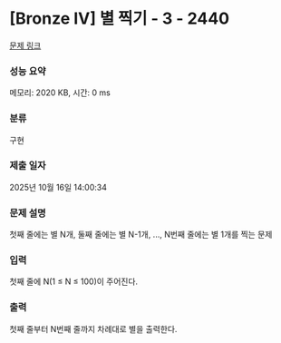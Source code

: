 # [Bronze IV] 별 찍기 - 3 - 2440 

[문제 링크](https://www.acmicpc.net/problem/2440) 

### 성능 요약

메모리: 2020 KB, 시간: 0 ms

### 분류

구현

### 제출 일자

2025년 10월 16일 14:00:34

### 문제 설명

<p style="user-select: auto !important;">첫째 줄에는 별 N개, 둘째 줄에는 별 N-1개, ..., N번째 줄에는 별 1개를 찍는 문제</p>

### 입력 

 <p style="user-select: auto !important;">첫째 줄에 N(1 ≤ N ≤ 100)이 주어진다.</p>

### 출력 

 <p style="user-select: auto !important;">첫째 줄부터 N번째 줄까지 차례대로 별을 출력한다.</p>

